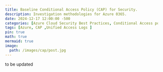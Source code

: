 ```yaml
---
title: Baseline Conditional Access Policy (CAP) for Security.
description: Investigation methodologies for Azure 0365.
date: 2024-12-17 12:00:00 -500
categories: [Azure Cloud Security Best Practices, Conditional Access policy (CAP)]
tags: [Azure, CAP ,Unified Access Logs ]
pin: true
math: true
mermaid: true
image:
  path: /images/cap/post.jpg
---
```


 to be updated